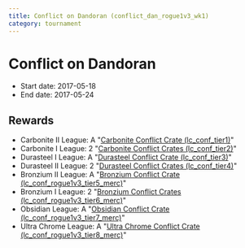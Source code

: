 ```yaml
---
title: Conflict on Dandoran (conflict_dan_rogue1v3_wk1)
category: tournament
---
```

# Conflict on Dandoran

  * Start date: 2017-05-18
  * End date: 2017-05-24

## Rewards

  * Carbonite II League: A "[Carbonite Conflict Crate (lc_conf_tier1)](lc_conf_tier1.html)"
  * Carbonite I League: 2 "[Carbonite Conflict Crates (lc_conf_tier2)](lc_conf_tier2.html)"
  * Durasteel I League: A "[Durasteel Conflict Crate (lc_conf_tier3)](lc_conf_tier3.html)"
  * Durasteel II League: 2 "[Durasteel Conflict Crates (lc_conf_tier4)](lc_conf_tier4.html)"
  * Bronzium II League: A "[Bronzium Conflict Crate (lc_conf_rogue1v3_tier5_merc)](lc_conf_rogue1v3_tier5_merc.html)"
  * Bronzium I League: 2 "[Bronzium Conflict Crates (lc_conf_rogue1v3_tier6_merc)](lc_conf_rogue1v3_tier6_merc.html)"
  * Obsidian League: A "[Obsidian Conflict Crate (lc_conf_rogue1v3_tier7_merc)](lc_conf_rogue1v3_tier7_merc.html)"
  * Ultra Chrome League: A "[Ultra Chrome Conflict Crate (lc_conf_rogue1v3_tier8_merc)](lc_conf_rogue1v3_tier8_merc.html)"
